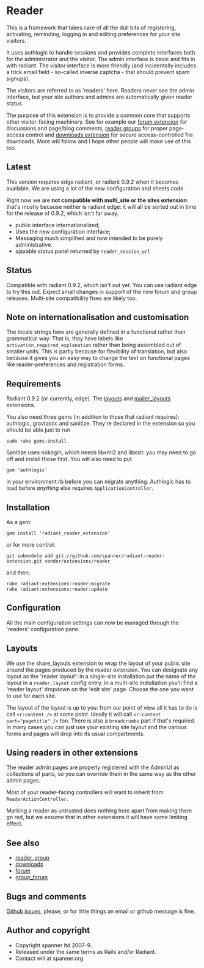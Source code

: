 # Reader

This is a framework that takes care of all the dull bits of registering, activating, reminding, logging in and editing preferences for your site visitors. 

It uses authlogic to handle sessions and provides complete interfaces both for the administrator and the visitor. The admin interface is basic and fits in with radiant. The visitor interface is more friendly (and incidentally includes a trick email field - so-called inverse captcha - that should prevent spam signups).

The visitors are referred to as 'readers' here. Readers never see the admin interface, but your site authors and admins are automatically given reader status.

The purpose of this extension is to provide a common core that supports other visitor-facing machinery. See for example our [forum extension](http://github.com/spanner/radiant-forum-extension) for discussions and page/blog comments, [reader groups](http://github.com/spanner/radiant-reader_group-extension) for proper page-access control and [downloads extension](http://github.com/spanner/radiant-downloads-extension) for secure access-controlled file downloads. More will follow and I hope other people will make use of this too.

## Latest

This version requires edge radiant, or radiant 0.9.2 when it becomes available. We are using a lot of the new configuration and sheets code.

Right now we are **not compatible with multi_site or the sites extension**: that's mostly because neither is radiant edge: it will all be sorted out in time for the release of 0.9.2, which isn't far away.

* public interface internationalized;
* Uses the new configuration interface;
* Messaging much simplified and now intended to be purely administrative.
* ajaxable status panel returned by `reader_session_url`

## Status

Compatible with radiant 0.9.2, which isn't out yet. You can use radiant edge to try this out. Expect small changes in support of the new forum and group releases. Multi-site compatibility fixes are likely too.

## Note on internationalisation and customisation

The locale strings here are generally defined in a functional rather than grammatical way. That is, they have labels like `activation_required_explanation` rather than being assembled out of smaller units. This is partly because for flexibility of translation, but also because it gives you an easy way to change the text on functional pages like reader-preferences and registration forms.

## Requirements

Radiant 0.9.2 (or currently, edge). The [layouts](http://github.com/squaretalent/radiant-layouts-extension) and [mailer_layouts](http://github.com/spanner/radiant-mailer_layouts-extension) extensions.

You also need three gems (in addition to those that radiant requires): authlogic, gravtastic and sanitize. They're declared in the extension so you should be able just to run

	sudo rake gems:install

Sanitize uses nokogiri, which needs libxml2 and libxslt: you may need to go off and install those first. You will also need to put

	gem 'authlogic'

in your environment.rb before you can migrate anything. Authlogic has to load before _anything_ else requires `ApplicationController`.

## Installation

As a gem:

	gem install 'radiant_reader_extension'
	
or for more control:

	git submodule add git://github.com/spanner/radiant-reader-extension.git vendor/extensions/reader

and then:

	rake radiant:extensions:reader:migrate
	rake radiant:extensions:reader:update

## Configuration

All the main configuration settings can now be managed through the 'readers' configuration pane.

## Layouts

We use the share_layouts extension to wrap the layout of your public site around the pages produced by the reader extension. You can designate any layout as the 'reader layout': in a single-site installation put the name of the layout in a `reader.layout` config entry. In a multi-site installation you'll find a 'reader layout' dropdown on the 'edit site' page. Choose the one you want to use for each site.

The layout of the layout is up to you: from our point of view all it has to do is call `<r:content />` at some point. Ideally it will call `<r:content part="pagetitle" />` too. There is also a `breadcrumbs` part if that's required. In many cases you can just use your existing site layout and the various forms and pages will drop into its usual compartments.

## Using readers in other extensions

The reader admin pages are properly registered with the AdminUI as collections of parts, so you can override them in the same way as the other admin pages.

Most of your reader-facing controllers will want to inherit from `ReaderActionController`.

Marking a reader as untrusted does nothing here apart from making them go red, but we assume that in other extensions it will have some limiting effect.

## See also

* [reader_group](http://github.com/spanner/radiant-reader_group-extension)
* [downloads](http://github.com/spanner/radiant-downloads-extension)
* [forum](http://github.com/spanner/radiant-forum-extension)
* [group_forum](http://github.com/spanner/radiant-group_forum-extension)

## Bugs and comments

[Github issues](http://github.com/spanner/radiant-reader-extension/issues), please, or for little things an email or github message is fine.

## Author and copyright

* Copyright spanner ltd 2007-9.
* Released under the same terms as Rails and/or Radiant.
* Contact will at spanner.org

